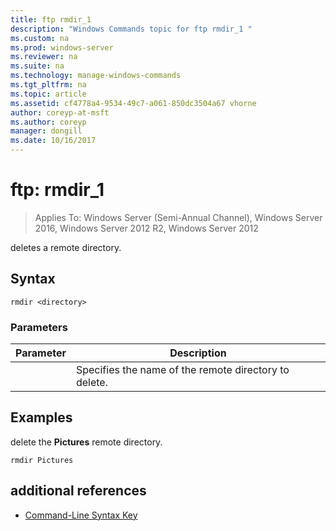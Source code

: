 ```yaml
---
title: ftp rmdir_1
description: "Windows Commands topic for ftp rmdir_1 "
ms.custom: na
ms.prod: windows-server
ms.reviewer: na
ms.suite: na
ms.technology: manage-windows-commands
ms.tgt_pltfrm: na
ms.topic: article
ms.assetid: cf4778a4-9534-49c7-a061-850dc3504a67 vhorne
author: coreyp-at-msft
ms.author: coreyp
manager: dongill
ms.date: 10/16/2017
---
```

# ftp: rmdir_1

>Applies To: Windows Server (Semi-Annual Channel), Windows Server 2016, Windows Server 2012 R2, Windows Server 2012

deletes a remote directory.   
## Syntax  
```  
rmdir <directory>  
```  
### Parameters  

|  Parameter  |                      Description                      |
|-------------|-------------------------------------------------------|
| <directory> | Specifies the name of the remote directory to delete. |

## <a name="BKMK_Examples"></a>Examples  
delete the **Pictures** remote directory.  
```  
rmdir Pictures  
```  
## additional references  
-   [Command-Line Syntax Key](command-line-syntax-key.md)  
